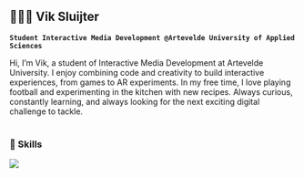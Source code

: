 ## 👨🏼‍💻 Vik Sluijter

**`Student Interactive Media Development @Artevelde University of Applied Sciences`**

Hi, I’m Vik, a student of Interactive Media Development at Artevelde University. I enjoy combining code and creativity to build interactive experiences, from games to AR experiments. In my free time, I love playing football and experimenting in the kitchen with new recipes. Always curious, constantly learning, and always looking for the next exciting digital challenge to tackle.

#

### 🧰 Skills

<p>
  <a href="https://skillicons.dev">
    <img src="https://skillicons.dev/icons?i=html,css,javascript,react,nextjs,unreal," />
  </a>
</p>

#
